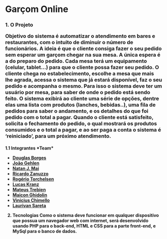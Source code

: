 # Garçom Online

<h3>1.	O Projeto

Objetivo do sistema é automatizar o atendimento em bares e restaurantes, com o intuito de diminuir o número de funcionários. A ideia é que o cliente consiga fazer o seu pedido sem esperar um garçom chegar na sua mesa. A única espera é a do preparo do pedido. Cada mesa terá um equipamento (celular, tablet...) para que o cliente possa fazer seu pedido. O cliente chega no estabelecimento, escolhe a mesa que mais lhe agrada, acessa o sistema que já estará disponível, faz o seu pedido e acompanha o mesmo. Para isso o sistema deve ter um usuário por mesa, para saber de onde o pedido está sendo feito. O sistema exibirá ao cliente uma série de opções, dentre elas uma lista com produtos (lanches, bebidas..), uma fila de pedidos para saber o andamento, e os detalhes do que foi pedido com o total a pagar. Quando o cliente está satisfeito, solicita o fechamento do pedido, o qual mostrará os produtos consumidos e o total a pagar, e ao ser paga a conta o sistema é ‘reiniciado’, para um próximo atendimento.

<h4>1.1	Integrantes
	*Team*

-  [Douglas Borges](https://github.com/joaogehlen91)
-  [João Gehlen](https://github.com/joaogehlen91)
-  [Natan J. Mai](https://github.com/NatanJMai)
-  [Ricardo Zanuzzo](https://github.com/zanuzzorz)
-  [Rogério Torchelsen](https://github.com/joaogehlen91)
-  [Lucas Kranz](https://github.com/joaogehlen91)
-  [Mateus Trebien](https://github.com/joaogehlen91)
-  [Maicon Ghidolin](https://github.com/joaogehlen91)
-  [Vinicius Chimello](https://github.com/joaogehlen91)
-  [Laurivan Sareta](https://github.com/joaogehlen91)
	
2.	Tecnologias
Como o sistema deve funcionar em qualquer dispositivo que possua um navegador web com internet, será desenvolvido usando PHP para o back-end, HTML e CSS para a parte front-end, e MySql para o banco de dados. 
